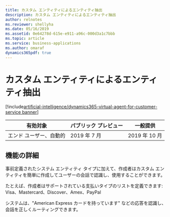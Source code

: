 ```yaml
---
title: カスタム エンティティによるエンティティ抽出
description: カスタム エンティティによるエンティティ抽出
author: relnotes
ms.reviewer: shellyha
ms.date: 05/16/2019
ms.assetid: 0e64278d-615e-e911-a96c-000d3a1c7bbb
ms.topic: article
ms.service: business-applications
ms.author: omaraf
dynamics365pdf: true
---
```

# <a name="entity-extraction-with-custom-entities"></a>カスタム エンティティによるエンティティ抽出
[!include[artificial-intelligence/dynamics365-virtual-agent-for-customer-service banner](../includes/artificial-intelligence/dynamics365-virtual-agent-for-customer-service.md)]

| 有効対象    |  パブリック プレビュー | 一般提供 | 
| ---------- | ---------- |---------- |
|エンド ユーザー、自動的|2019 年 7 月| 2019 年 10 月|



## <a name="feature-details"></a>機能の詳細
<!--feature detail start -->
事前定義されたシステム エンティティ タイプに加えて、作成者はカスタム エンティティを簡単に作成してユーザーの会話で認識し、使用することができます。 
 
たとえば、作成者はサポートされている支払いタイプのリストを定義できます: Visa、Mastercard、Discover、Amex、PayPal 

システムは、"American Express カードを持っています" などの応答を認識し、会話を正しくルーティングできます。
<!--feature detail end -->










